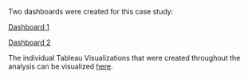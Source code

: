 Two dashboards were created for this case study:

[Dashboard 1](https://public.tableau.com/app/profile/paulina.remis/viz/CyclisticDashboard_16911027660430/Dashboard1?publish=yes)

[Dashboard 2](https://public.tableau.com/app/profile/paulina.remis/viz/CyclisticDashboard_16911027660430/Dashboard2?publish=yes)

The individual Tableau Visualizations that were created throughout the analysis can be visualized [here](https://github.com/paulina0813/Portfolio-Projects/tree/6f3a46966800940943da5daaf74a2b75b560b640/Case%20Studies/Case%20Study%202%20-%20Bellabeat/Tableau%20Visualizations).
